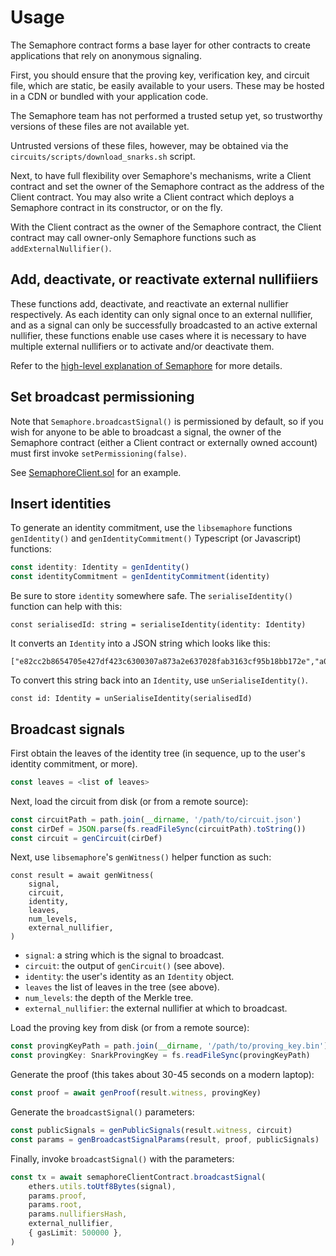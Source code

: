 # Usage

The Semaphore contract forms a base layer for other contracts to create
applications that rely on anonymous signaling.

First, you should ensure that the proving key, verification key, and circuit
file, which are static, be easily available to your users. These may be hosted
in a CDN or bundled with your application code.

The Semaphore team has not performed a trusted setup yet, so trustworthy
versions of these files are not available yet.

Untrusted versions of these files, however, may be obtained via the
`circuits/scripts/download_snarks.sh` script.

Next, to have full flexibility over Semaphore's mechanisms, write a Client
contract and set the owner of the Semaphore contract as the address of the
Client contract. You may also write a Client contract which deploys a Semaphore
contract in its constructor, or on the fly. 

With the Client contract as the owner of the Semaphore contract, the Client
contract may call owner-only Semaphore functions such as
`addExternalNullifier()`.

## Add, deactivate, or reactivate external nullifiiers

These functions add, deactivate, and reactivate an external nullifier respectively.
As each identity can only signal once to an external nullifier, and as a signal
can only be successfully broadcasted to an active external nullifier, these
functions enable use cases where it is necessary to have multiple external
nullifiers or to activate and/or deactivate them.

Refer to the [high-level explanation of
Semaphore](https://medium.com/coinmonks/to-mixers-and-beyond-presenting-semaphore-a-privacy-gadget-built-on-ethereum-4c8b00857c9b)
for more details.

## Set broadcast permissioning

Note that `Semaphore.broadcastSignal()` is permissioned by default, so if you
wish for anyone to be able to broadcast a signal, the owner of the Semaphore
contract (either a Client contract or externally owned account) must first
invoke `setPermissioning(false)`.

See [SemaphoreClient.sol](./contracts/sol/SemaphoreClient.sol) for an example.

## Insert identities

To generate an identity commitment, use the `libsemaphore` functions
`genIdentity()` and `genIdentityCommitment()` Typescript (or Javascript)
functions:

```ts
const identity: Identity = genIdentity()
const identityCommitment = genIdentityCommitment(identity)
```

Be sure to store `identity` somewhere safe. The `serialiseIdentity()` function
can help with this:

`const serialisedId: string = serialiseIdentity(identity: Identity)`

It converts an `Identity` into a JSON string which looks like this:

```text
["e82cc2b8654705e427df423c6300307a873a2e637028fab3163cf95b18bb172e","a02e517dfb3a4184adaa951d02bfe0fe092d1ee34438721d798db75b8db083","15c6540bf7bddb0616984fccda7e954a0fb5ea4679ac686509dc4bd7ba9c3b"]
```

To convert this string back into an `Identity`, use `unSerialiseIdentity()`.

`const id: Identity = unSerialiseIdentity(serialisedId)`

## Broadcast signals

First obtain the leaves of the identity tree (in sequence, up to the user's
identity commitment, or more).

```ts
const leaves = <list of leaves>
```

Next, load the circuit from disk (or from a remote source):

```ts
const circuitPath = path.join(__dirname, '/path/to/circuit.json')
const cirDef = JSON.parse(fs.readFileSync(circuitPath).toString())
const circuit = genCircuit(cirDef)
```

Next, use `libsemaphore`'s `genWitness()` helper function as such:

```
const result = await genWitness(
    signal,
    circuit,
    identity,
    leaves,
    num_levels,
    external_nullifier,
)
```

- `signal`: a string which is the signal to broadcast.
- `circuit`: the output of `genCircuit()` (see above).
- `identity`: the user's identity as an `Identity` object.
- `leaves` the list of leaves in the tree (see above).
- `num_levels`: the depth of the Merkle tree.
- `external_nullifier`: the external nullifier at which to broadcast.

Load the proving key from disk (or from a remote source):

```ts
const provingKeyPath = path.join(__dirname, '/path/to/proving_key.bin')
const provingKey: SnarkProvingKey = fs.readFileSync(provingKeyPath)
```

Generate the proof (this takes about 30-45 seconds on a modern laptop):

```ts
const proof = await genProof(result.witness, provingKey)
```

Generate the `broadcastSignal()` parameters:

```ts
const publicSignals = genPublicSignals(result.witness, circuit)
const params = genBroadcastSignalParams(result, proof, publicSignals)
```

Finally, invoke `broadcastSignal()` with the parameters:

```ts
const tx = await semaphoreClientContract.broadcastSignal(
    ethers.utils.toUtf8Bytes(signal),
    params.proof,
    params.root,
    params.nullifiersHash,
    external_nullifier,
    { gasLimit: 500000 },
)
```
